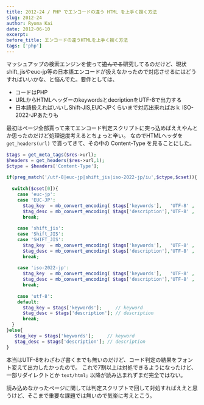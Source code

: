 ```yaml
---
title: 2012-24 / PHP でエンコードの違う HTML を上手く捌く方法
slug: 2012-24
author: Ryoma Kai
date: 2012-06-10
excerpt: 
before_title: エンコードの違うHTMLを上手く捌く方法
tags: ['php']
---
```


マッシュアップの検索エンジンを使って~~遊んでる~~研究してるのだけど、現状shift_jisやeuc-jp等の日本語エンコードが扱えなかったので対応させるにはどうすればいいかな、と悩んでた。要件としては、

- コードはPHP
- URLからHTMLヘッダーのkeywordsとdecriptionをUTF-8で出力する
- 日本語扱えればいいしShift-JIS,EUC-JPくらいまで対応出来ればおｋ ISO-2022-JPあたりも


最初はページ全部貰って来てエンコード判定スクリプトに突っ込めばええやんとか思ったのだけど処理速度考えるとちょっと辛い。
なのでHTMLヘッダを `get_headers(url)` で貰ってきて、その中の Content-Type を見ることにした。

```php
$tags = get_meta_tags($res->url);
$headers = get_headers($res->url,1);
$ctype = $headers['Content-Type'];
 
if(preg_match('/utf-8|euc-jp|shift_jis|iso-2022-jp/iu',$ctype,$cset)){
 
  switch($cset[0]){
    case 'euc-jp':
    case 'EUC-JP':
      $tag_key  = mb_convert_encoding( $tags['keywords'],   'UTF-8' , 'eucJP-win');
      $tag_desc = mb_convert_encoding( $tags['description'],'UTF-8' , 'eucJP-win');
      break;
 
    case 'shift_jis':
    case 'Shift_JIS':
    case 'SHIFT_JIS':
      $tag_key  = mb_convert_encoding( $tags['keywords'],   'UTF-8' , 'SJIS-win');
      $tag_desc = mb_convert_encoding( $tags['description'],'UTF-8' , 'SJIS-win');
      break;
 
    case 'iso-2022-jp':
      $tag_key  = mb_convert_encoding( $tags['keywords'],   'UTF-8' , 'ISO-2022-JP');
      $tag_desc = mb_convert_encoding( $tags['description'],'UTF-8' , 'ISO-2022-JP');
      break;
 
    case 'utf-8':
    default:
      $tag_key = $tags['keywords'];     // keyword
      $tag_desc = $tags['description']; // description
      break;
  }
}else{
   $tag_key = $tags['keywords'];     // keyword
   $tag_desc = $tags['description']; // description
}
```

本当はUTF-8をわざわざ書くまでも無いのだけど、コード判定の結果をフォント変えて出力したかったので。
これで7割以上は対処できるようになったけど、一部リダイレクトとか `text/html;` 以降が読み込まれずまだ完全ではない。

読み込めなかったページに関しては判定スクリプトで回して対処すればええと思うけど、そこまで重要な課題では無いので気楽に考えとこう。
